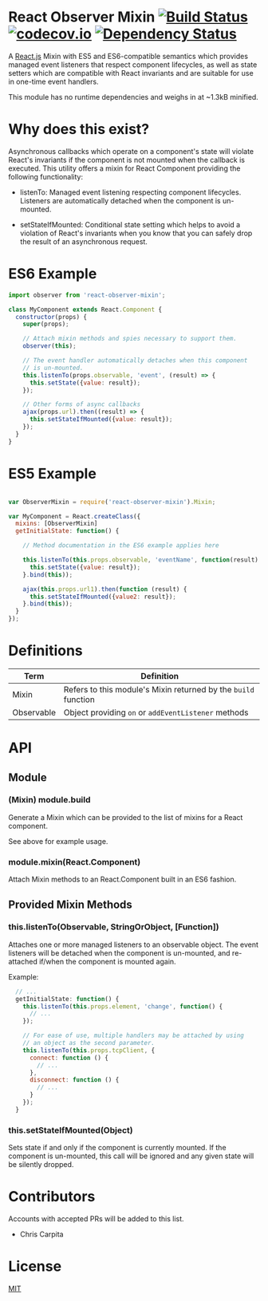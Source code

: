 # React Observer Mixin  [![Build Status](https://travis-ci.org/ccarpita/react-observer-mixin.svg?branch=master)](https://travis-ci.org/ccarpita/react-observer-mixin) [![codecov.io](http://codecov.io/github/ccarpita/react-observer-mixin/coverage.svg?branch=master)](http://codecov.io/github/ccarpita/react-observer-mixin?branch=master) [![Dependency Status](https://gemnasium.com/ccarpita/react-observer-mixin.svg)](https://gemnasium.com/ccarpita/react-observer-mixin)

A [React.js] Mixin with ES5 and ES6-compatible semantics which provides
managed event listeners that respect component lifecycles, as well as
state setters which are compatible with React invariants and are suitable
for use in one-time event handlers.

This module has no runtime dependencies and weighs in at ~1.3kB minified.

# Why does this exist?

Asynchronous callbacks which operate on a component's state will violate
React's invariants if the component is not mounted when the callback is
executed. This utility offers a mixin for React Component providing the
following functionality:

 * listenTo: Managed event listening respecting component lifecycles.  Listeners
     are automatically detached when the component is un-mounted.

 * setStateIfMounted: Conditional state setting which helps to avoid
     a violation of React's invariants when you know that you can safely drop 
     the result of an asynchronous request.

# ES6 Example 

```js
import observer from 'react-observer-mixin';

class MyComponent extends React.Component {
  constructor(props) {
    super(props);

    // Attach mixin methods and spies necessary to support them.
    observer(this);

    // The event handler automatically detaches when this component
    // is un-mounted.
    this.listenTo(props.observable, 'event', (result) => {
      this.setState({value: result});
    });

    // Other forms of async callbacks
    ajax(props.url).then((result) => {
      this.setStateIfMounted({value: result});
    });
  }
}
```

# ES5 Example

```js

var ObserverMixin = require('react-observer-mixin').Mixin;

var MyComponent = React.createClass({
  mixins: [ObserverMixin]
  getInitialState: function() {

    // Method documentation in the ES6 example applies here

    this.listenTo(this.props.observable, 'eventName', function(result) {
      this.setState({value: result});  
    }.bind(this));

    ajax(this.props.url1).then(function (result) {
      this.setStateIfMounted({value2: result}); 
    }.bind(this));
  }
});
```

# Definitions

| Term | Definition |
| ---- | ---------- |
| Mixin | Refers to this module's Mixin returned by the `build` function |
| Observable | Object providing `on` or `addEventListener` methods |

# API

## Module

### (Mixin) module.build

Generate a Mixin which can be provided to the list of mixins for a
React component.

See above for example usage.

### module.mixin(React.Component)

Attach Mixin methods to an React.Component built in an ES6 fashion.


## Provided Mixin Methods

### this.listenTo(Observable, StringOrObject, [Function])

Attaches one or more managed listeners to an observable object.  The event
listeners will be detached when the component is un-mounted, and re-attached
if/when the component is mounted again.


Example:
```js
  // ...
  getInitialState: function() {
    this.listenTo(this.props.element, 'change', function() {
      // ...
    });

    // For ease of use, multiple handlers may be attached by using
    // an object as the second parameter.
    this.listenTo(this.props.tcpClient, {
      connect: function () {
        // ...
      },
      disconnect: function () {
        // ...
      }
    });
  }
```

### this.setStateIfMounted(Object)

Sets state if and only if the component is currently mounted.  If the component
is un-mounted, this call will be ignored and any given state will be silently
dropped.


# Contributors

Accounts with accepted PRs will be added to this list.

* Chris Carpita

# License

[MIT]

[React.js]: http://facebook.github.io/react/
[MIT]: http://opensource.org/licenses/MIT
